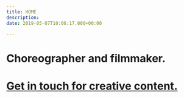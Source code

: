 ```yaml
---
title: HOME
description: 
date: 2019-05-07T10:06:17.000+00:00

---
```

#  Choreographer and filmmaker.

# [Get in touch for creative content.](/contact)
